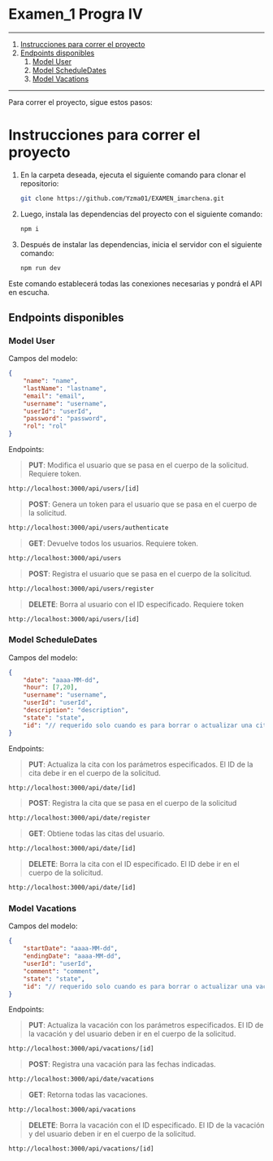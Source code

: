 # Examen_1 Progra IV

---
1. [Instrucciones para correr el proyecto](#instrucciones-para-correr-el-proyecto)
2. [Endpoints disponibles](#endpoints-disponibles)
    1. [Model User](#model-user)
    2. [Model ScheduleDates](#model-scheduledates)
    3. [Model Vacations](#model-vacations)
---
Para correr el proyecto, sigue estos pasos:
# Instrucciones para correr el proyecto

1. En la carpeta deseada, ejecuta el siguiente comando para clonar el repositorio:
    ```bash
    git clone https://github.com/Yzma01/EXAMEN_imarchena.git
    ```

2. Luego, instala las dependencias del proyecto con el siguiente comando:
    ```bash
    npm i
    ```

3. Después de instalar las dependencias, inicia el servidor con el siguiente comando:
    ```bash
    npm run dev
    ```

Este comando establecerá todas las conexiones necesarias y pondrá el API en escucha.

## Endpoints disponibles

### Model User

Campos del modelo:
```json
{
    "name": "name",
    "lastName": "lastname",
    "email": "email",
    "username": "username",
    "userId": "userId",
    "password": "password",
    "rol": "rol" 
}
```
Endpoints:
> **PUT**: Modifica el usuario que se pasa en el cuerpo de la solicitud. Requiere token.
```bash
http://localhost:3000/api/users/[id]
```
> **POST**: Genera un token para el usuario que se pasa en el cuerpo de la solicitud.
```bash
http://localhost:3000/api/users/authenticate
```
> **GET**: Devuelve todos los usuarios. Requiere token.
```bash
http://localhost:3000/api/users
```
> **POST**: Registra el usuario que se pasa en el cuerpo de la solicitud.
```bash
http://localhost:3000/api/users/register
```
> **DELETE**: Borra al usuario con el ID especificado. Requiere token
```bash
http://localhost:3000/api/users/[id]
```
### Model ScheduleDates

Campos del modelo:
```json
{
    "date": "aaaa-MM-dd",
    "hour": [7,20],
    "username": "username",
    "userId": "userId",
    "description": "description",
    "state": "state", 
    "id": "// requerido solo cuando es para borrar o actualizar una cita"
}
```
Endpoints:
> **PUT**: Actualiza la cita con los parámetros especificados. El ID de la cita debe ir en el cuerpo de la solicitud.
```bash
http://localhost:3000/api/date/[id]
```
> **POST**: Registra la cita que se pasa en el cuerpo de la solicitud
```bash
http://localhost:3000/api/date/register
```
> **GET**: Obtiene todas las citas del usuario.
```bash
http://localhost:3000/api/date/[id]
```
> **DELETE**: Borra la cita con el ID especificado. El ID debe ir en el cuerpo de la solicitud.
```bash
http://localhost:3000/api/date/[id]
```
### Model Vacations

Campos del modelo:
```json
{
    "startDate": "aaaa-MM-dd",
    "endingDate": "aaaa-MM-dd",
    "userId": "userId",
    "comment": "comment",
    "state": "state", 
    "id": "// requerido solo cuando es para borrar o actualizar una vacación"
}

```
Endpoints:
> **PUT**: Actualiza la vacación con los parámetros especificados. El ID de la vacación y del usuario deben ir en el cuerpo de la solicitud.
```bash
http://localhost:3000/api/vacations/[id]
```
> **POST**: Registra una vacación para las fechas indicadas.
```bash
http://localhost:3000/api/date/vacations
```
> **GET**: Retorna todas las vacaciones.
```bash
http://localhost:3000/api/vacations
```
> **DELETE**: Borra la vacación con el ID especificado. El ID de la vacación y del usuario deben ir en el cuerpo de la solicitud.
```bash
http://localhost:3000/api/vacations/[id]
```
